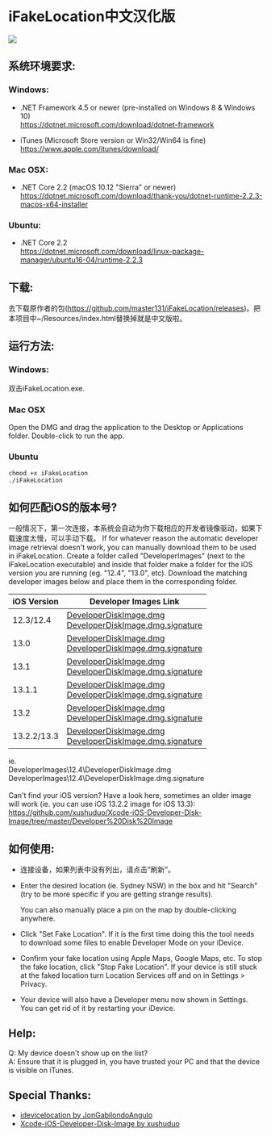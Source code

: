 # iFakeLocation中文汉化版

![](https://i.imgur.com/ELFifkA.png)

## 系统环境要求:
### Windows:
* .NET Framework 4.5 or newer (pre-installed on Windows 8 & Windows 10)  
  https://dotnet.microsoft.com/download/dotnet-framework

* iTunes (Microsoft Store version or Win32/Win64 is fine)  
  https://www.apple.com/itunes/download/
  
### Mac OSX:
* .NET Core 2.2 (macOS 10.12 "Sierra" or newer)  
  https://dotnet.microsoft.com/download/thank-you/dotnet-runtime-2.2.3-macos-x64-installer

### Ubuntu:
* .NET Core 2.2  
  https://dotnet.microsoft.com/download/linux-package-manager/ubuntu16-04/runtime-2.2.3
  
## 下载:
去下载原作者的包(https://github.com/master131/iFakeLocation/releases)。把本项目中~/Resources/index.html替换掉就是中文版啦。

## 运行方法:
### Windows:
双击iFakeLocation.exe.

### Mac OSX
Open the DMG and drag the application to the Desktop or Applications folder. Double-click to run the app.

### Ubuntu
```
chmod +x iFakeLocation
./iFakeLocation
```

## 如何匹配iOS的版本号?

一般情况下，第一次连接，本系统会自动为你下载相应的开发者镜像驱动，如果下载速度太慢，可以手动下载。
If for whatever reason the automatic developer image retrieval doesn't work, you can manually download them to be used in iFakeLocation.
Create a folder called "DeveloperImages" (next to the iFakeLocation executable) and inside that folder make a folder for the iOS version you are running (eg. "12.4", "13.0", etc). Download the matching developer images below and place them in the corresponding folder.

| iOS Version | Developer Images Link |
|-------------|-----------------------|
| 12.3/12.4   |[DeveloperDiskImage.dmg](https://github.com/xushuduo/Xcode-iOS-Developer-Disk-Image/raw/master/Developer%20Disk%20Image/12.3%20(16F148)/DeveloperDiskImage.dmg)<br>[DeveloperDiskImage.dmg.signature](https://github.com/xushuduo/Xcode-iOS-Developer-Disk-Image/raw/master/Developer%20Disk%20Image/12.3%20(16F148)/DeveloperDiskImage.dmg.signature)|
| 13.0        |[DeveloperDiskImage.dmg](https://github.com/xushuduo/Xcode-iOS-Developer-Disk-Image/raw/master/Developer%20Disk%20Image/13.0%20(17A5565b)/DeveloperDiskImage.dmg)<br>[DeveloperDiskImage.dmg.signature](https://github.com/xushuduo/Xcode-iOS-Developer-Disk-Image/raw/master/Developer%20Disk%20Image/13.0%20(17A5565b)/DeveloperDiskImage.dmg.signature)|
| 13.1        |[DeveloperDiskImage.dmg](https://github.com/xushuduo/Xcode-iOS-Developer-Disk-Image/raw/master/Developer%20Disk%20Image/13.1%20(17A844)/DeveloperDiskImage.dmg)<br>[DeveloperDiskImage.dmg.signature](https://github.com/xushuduo/Xcode-iOS-Developer-Disk-Image/raw/master/Developer%20Disk%20Image/13.1%20(17A844)/DeveloperDiskImage.dmg.signature)|
| 13.1.1      |[DeveloperDiskImage.dmg](https://github.com/xushuduo/Xcode-iOS-Developer-Disk-Image/raw/master/Developer%20Disk%20Image/13.1%20(17A853)/DeveloperDiskImage.dmg)<br>[DeveloperDiskImage.dmg.signature](https://github.com/xushuduo/Xcode-iOS-Developer-Disk-Image/raw/master/Developer%20Disk%20Image/13.1%20(17A853)/DeveloperDiskImage.dmg.signature)|
| 13.2        |[DeveloperDiskImage.dmg](https://github.com/xushuduo/Xcode-iOS-Developer-Disk-Image/raw/master/Developer%20Disk%20Image/13.2%20(17B5068e)/DeveloperDiskImage.dmg)<br>[DeveloperDiskImage.dmg.signature](https://github.com/xushuduo/Xcode-iOS-Developer-Disk-Image/raw/master/Developer%20Disk%20Image/13.2%20(17B5068e)/DeveloperDiskImage.dmg.signature)|
| 13.2.2/13.3 |[DeveloperDiskImage.dmg](https://github.com/xushuduo/Xcode-iOS-Developer-Disk-Image/raw/master/Developer%20Disk%20Image/13.2%20(17B102)/DeveloperDiskImage.dmg)<br>[DeveloperDiskImage.dmg.signature](https://github.com/xushuduo/Xcode-iOS-Developer-Disk-Image/raw/master/Developer%20Disk%20Image/13.2%20(17B102)/DeveloperDiskImage.dmg.signature)|

ie.<br>
DeveloperImages\12.4\DeveloperDiskImage.dmg<br>
DeveloperImages\12.4\DeveloperDiskImage.dmg.signature<br>
<br>
Can't find your iOS version? Have a look here, sometimes an older image will work (ie. you can use iOS 13.2.2 image for iOS 13.3):<br>
https://github.com/xushuduo/Xcode-iOS-Developer-Disk-Image/tree/master/Developer%20Disk%20Image

## 如何使用:
* 连接设备，如果列表中没有列出，请点击“刷新”。

* Enter the desired location (ie. Sydney NSW) in the box and hit "Search" (try to be
  more specific if you are getting strange results).

  You can also manually place a pin on the map by double-clicking anywhere.

* Click "Set Fake Location". If it is the first time doing this the tool
  needs to download some files to enable Developer Mode on your iDevice.

* Confirm your fake location using Apple Maps, Google Maps, etc. To stop the fake location,
  click "Stop Fake Location". If your device is still stuck at the faked location
  turn Location Services off and on in Settings > Privacy.

* Your device will also have a Developer menu now shown in Settings. You can get rid of it 
  by restarting your iDevice.

## Help:
Q: My device doesn't show up on the list?  
A: Ensure that it is plugged in, you have trusted your PC and that the device is visible on iTunes.

## Special Thanks:
* [idevicelocation by JonGabilondoAngulo](https://github.com/JonGabilondoAngulo/idevicelocation)
* [Xcode-iOS-Developer-Disk-Image by xushuduo](https://github.com/xushuduo/Xcode-iOS-Developer-Disk-Image/)
